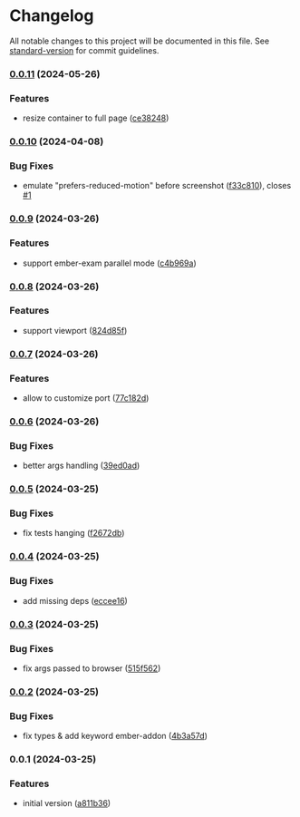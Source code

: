 # Changelog

All notable changes to this project will be documented in this file. See [standard-version](https://github.com/conventional-changelog/standard-version) for commit guidelines.

### [0.0.11](https://github.com/argos-ci/argos-ember/compare/v0.0.10...v0.0.11) (2024-05-26)


### Features

* resize container to full page ([ce38248](https://github.com/argos-ci/argos-ember/commit/ce38248501472019efbb55d0d7dc97b01979edc5))

### [0.0.10](https://github.com/argos-ci/argos-ember/compare/v0.0.9...v0.0.10) (2024-04-08)


### Bug Fixes

* emulate "prefers-reduced-motion" before screenshot ([f33c810](https://github.com/argos-ci/argos-ember/commit/f33c8109632bd5cdaf424b54ff3d02f8562c1aa0)), closes [#1](https://github.com/argos-ci/argos-ember/issues/1)

### [0.0.9](https://github.com/argos-ci/argos-ember/compare/v0.0.8...v0.0.9) (2024-03-26)


### Features

* support ember-exam parallel mode ([c4b969a](https://github.com/argos-ci/argos-ember/commit/c4b969a241c2edeaed37aff8e8a49d489db4a5a6))

### [0.0.8](https://github.com/argos-ci/argos-ember/compare/v0.0.7...v0.0.8) (2024-03-26)


### Features

* support viewport ([824d85f](https://github.com/argos-ci/argos-ember/commit/824d85f90fdeed4b3aed57b50da6d586beec76e7))

### [0.0.7](https://github.com/argos-ci/argos-ember/compare/v0.0.6...v0.0.7) (2024-03-26)


### Features

* allow to customize port ([77c182d](https://github.com/argos-ci/argos-ember/commit/77c182d963888736ccb29f99873963c932fe69f8))

### [0.0.6](https://github.com/argos-ci/argos-ember/compare/v0.0.5...v0.0.6) (2024-03-26)


### Bug Fixes

* better args handling ([39ed0ad](https://github.com/argos-ci/argos-ember/commit/39ed0ad7bcf162fa4e3dfaecc667666f2868d3b4))

### [0.0.5](https://github.com/argos-ci/argos-ember/compare/v0.0.4...v0.0.5) (2024-03-25)


### Bug Fixes

* fix tests hanging ([f2672db](https://github.com/argos-ci/argos-ember/commit/f2672dbf307cdebac4b2e9e8755ee8c1ac92560a))

### [0.0.4](https://github.com/argos-ci/argos-ember/compare/v0.0.3...v0.0.4) (2024-03-25)


### Bug Fixes

* add missing deps ([eccee16](https://github.com/argos-ci/argos-ember/commit/eccee161a27a8f87198ed356690b2252761ece4d))

### [0.0.3](https://github.com/argos-ci/argos-ember/compare/v0.0.2...v0.0.3) (2024-03-25)


### Bug Fixes

* fix args passed to browser ([515f562](https://github.com/argos-ci/argos-ember/commit/515f562846799c63ded2567487cadcf59ffe5549))

### [0.0.2](https://github.com/argos-ci/argos-ember/compare/v0.0.1...v0.0.2) (2024-03-25)


### Bug Fixes

* fix types & add keyword ember-addon ([4b3a57d](https://github.com/argos-ci/argos-ember/commit/4b3a57d78dd3ca2e56867e8156fb595a1776df41))

### 0.0.1 (2024-03-25)


### Features

* initial version ([a811b36](https://github.com/argos-ci/argos-ember/commit/a811b3602256e41ea9f1bb8079ddaa74e32ac656))
